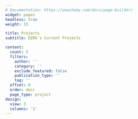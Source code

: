 ```yaml
---
# Documentation: https://wowchemy.com/docs/page-builder/
widget: pages
headless: true
weight: 15

title: Projects
subtitle: EERG's Current Projects

content:
  count: 5
  filters:
    author: ''
    category: ''
    exclude_featured: false
    publication_type: ''
    tag: ''
  offset: 0
  order: desc
  page_type: project
design:
  view: 3
  columns: '1'
---
```

